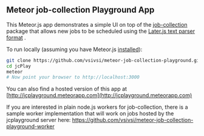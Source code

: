 ## Meteor job-collection Playground App

This Meteor.js app demonstrates a simple UI on top of the [job-collection](https://atmospherejs.com/vsivsi/job-collection) package that allows new jobs to be scheduled using the [Later.js text parser format](https://bunkat.github.io/later/parsers.html#text)  .

To run locally (assuming you have Meteor.js [installed](https://www.meteor.com/install)):

```bash
git clone https://github.com/vsivsi/meteor-job-collection-playground.git jcPlay
cd jcPlay
meteor
# Now point your browser to http://localhost:3000
```

You can also find a hosted version of this app at [http://jcplayground.meteorapp.com](http://jcplayground.meteorapp.com)

If you are interested in plain node.js workers for job-collection, there is a sample worker implementation that will work on jobs hosted by the jcplayground server here: https://github.com/vsivsi/meteor-job-collection-playground-worker
